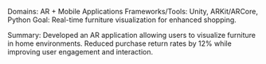 Domains: AR + Mobile Applications
Frameworks/Tools: Unity, ARKit/ARCore, Python
Goal: Real-time furniture visualization for enhanced shopping.

Summary: Developed an AR application allowing users to visualize furniture in home environments. Reduced purchase return rates by 12% while improving user engagement and interaction.
